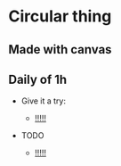 # Circular thing

## Made with canvas 

## Daily of 1h

- Give it a try:

   - [!!!!!](https://byrongbp.github.io/canvas-disc-thing/)
   
- TODO
  - [!!!!!](./TODO.md)
